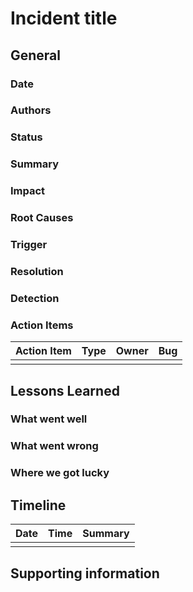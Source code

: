 # Incident title

## General

### Date

### Authors

### Status

### Summary

### Impact

### Root Causes

### Trigger

### Resolution

### Detection

### Action Items

| Action Item | Type | Owner | Bug |
| ----------- | ---- | ----- | --- |
|             |      |       |     |

## Lessons Learned

### What went well

### What went wrong

### Where we got lucky

## Timeline

| Date | Time | Summary |
| ---- | ---- | ------- |
|      |      |         |

## Supporting information

